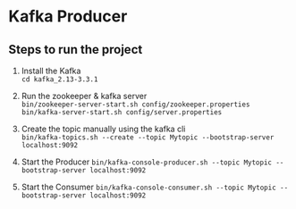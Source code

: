 # Kafka Producer

## Steps to run the project

1. Install the Kafka  
	`cd kafka_2.13-3.3.1`

2. Run the zookeeper & kafka server  
	`bin/zookeeper-server-start.sh config/zookeeper.properties`  
	`bin/kafka-server-start.sh config/server.properties`  

3. Create the topic manually using the kafka cli  
	`bin/kafka-topics.sh --create --topic Mytopic --bootstrap-server localhost:9092`

4. Start the Producer
  `bin/kafka-console-producer.sh --topic Mytopic --bootstrap-server localhost:9092`

5. Start the Consumer
   `bin/kafka-console-consumer.sh --topic Mytopic --bootstrap-server localhost:9092`


